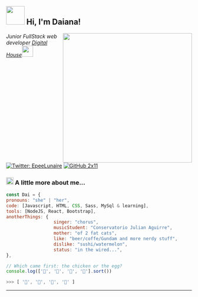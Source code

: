 <h2><img src="https://i.imgur.com/fypwiuS.png"width="50"> Hi, I'm Daiana! </h2>
<img align='right' src="https://i.imgur.com/Y0iHLd0.gif" width="350">
<p><em>Junior FullStack web developer <a href="http://www.digitalhouse.com">Digital House</a><img
            src="https://media.giphy.com/media/WUlplcMpOCEmTGBtBW/giphy.gif" width="30">
    </em></p>

[![Twitter:
EpeeLunaire](https://img.shields.io/twitter/follow/EpeeLunaire?style=social)](https://twitter.com/EpeeLunaire)
[![GitHub 2x11](https://img.shields.io/github/followers/2x11?label=follow&style=social)](https://github.com/2x11)


### <img src="https://i.imgur.com/4iD5Y2b.gif" width="20"> A little more about me...

```javascript
const Dai = {
pronouns: "she" | "her",
code: [Javascript, HTML, CSS, Sass, MySql & learning],
tools: [NodeJS, React, Bootstrap],
anotherThings: {
                  singer: "chorus",
                  musicStudent: "Conservatorio Julian Aguirre",
                  mother: "of 2 fat cats",
                  like: "beer/coffe/Gundam and more nerdy stuff",
                  dislike: "sushi/watermelon",
                  status: "in the wired...",
},

// Which came first: the chicken or the egg?
console.log(['🥚', '🐣', '🐥', '🐔'].sort())

>>> [ '🐔', '🐣', '🐥', '🥚' ]

```


---


